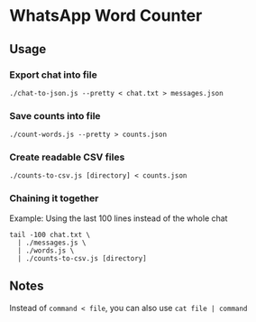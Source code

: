 # WhatsApp Word Counter

## Usage

### Export chat into file

```
./chat-to-json.js --pretty < chat.txt > messages.json
```

### Save counts into file

```
./count-words.js --pretty > counts.json
```

### Create readable CSV files

```
./counts-to-csv.js [directory] < counts.json
```

### Chaining it together

Example: Using the last 100 lines instead of the whole chat

```
tail -100 chat.txt \
  | ./messages.js \
  | ./words.js \
  | ./counts-to-csv.js [directory]
```


## Notes

Instead of `command < file`, you can also use `cat file | command`
